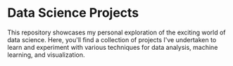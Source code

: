 
# Data Science Projects

This repository showcases my personal exploration of the exciting world of data science. Here, you'll find a collection of projects I've undertaken to learn and experiment with various techniques for data analysis, machine learning, and visualization.